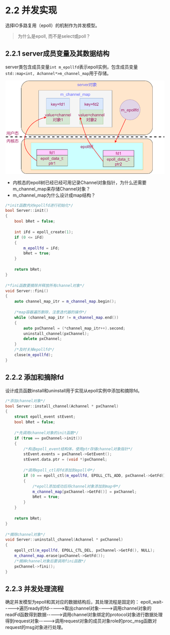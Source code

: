 # 2.2 并发实现

选择IO多路复用（epoll）的机制作为并发模型。

> 为什么是epoll, 而不是select或poll？

## 2.2.1 server成员变量及其数据结构

server类包含成员变量`int m_epollfd`表示epoll实例，包含成员变量`std::map<int, Achannel*>m_channel_map`用于存储。

![](/assets/epoll数据结构.png)

+ 内核态的epoll树已经已经可用记录Channel对象指针，为什么还需要m_channel_map来存储Channel对象？
+ m_channel_map为什么设计成map结构？

```cpp
/*init函数内对epollfd进行初始化*/
bool Server::init()
{
    bool bRet = false;

    int iFd = epoll_create(1);
    if (0 <= iFd)
    {
        m_epollfd = iFd;
        bRet = true;
    }

    return bRet;
}

/*fini函数要摘除并释放所有channel对象*/
void Server::fini()
{
    auto channel_map_itr = m_channel_map.begin();

    /*map容器遍历删除，注意迭代器的操作*/
    while (channel_map_itr != m_channel_map.end())
    {
        auto pxChannel = (*channel_map_itr++).second;
        uninstall_channel(pxChannel);
        delete pxChannel;
    }
    /*及时关掉epollfd*/
    close(m_epollfd);
}
```

## 2.2.2 添加和摘除fd

设计成员函数install和uninstall用于实现从epoll实例中添加和摘除fd。

```cpp
/*添加channel对象*/
bool Server::install_channel(Achannel * pxChannel)
{
    struct epoll_event stEvent;
    bool bRet = false;

    /*先调用channel对象的init函数*/
    if (true == pxChannel->init())
    {
        /*构造epoll_event结构体，使用ptr存储channel对象指针*/
        stEvent.events = pxChannel->GetEvent();
        stEvent.data.ptr = (void *)pxChannel;
        
        /*调用epoll_ctl将fd添加到epoll中*/
        if (0 == epoll_ctl(m_epollfd, EPOLL_CTL_ADD, pxChannel->GetFd(), &stEvent))
        {
            /*epoll添加成功后将channel对象添加到map中*/
            m_channel_map[pxChannel->GetFd()] = pxChannel;
            bRet = true;
        }
    }

    return bRet;  
}

/*摘除channel对象*/
void Server::uninstall_channel(Achannel * pxChannel)
{
    epoll_ctl(m_epollfd, EPOLL_CTL_DEL, pxChannel->GetFd(), NULL);
    m_channel_map.erase(pxChannel->GetFd());
    /*摘掉channel对象后要调用fini函数*/
    pxChannel->fini();
}
```

## 2.2.3 并发处理流程

确定并发模型为epoll和其对应的数据结构后，其处理流程是固定的：
epoll_wait----->遍历ready的fd----->取出channel对象---->调用channel对象的readFd函数得到数据----->调用channel对象绑定的protocol对象进行数据处理得到request对象----->调用request对象的成员对象role的proc_msg函数对request的msg对象进行处理。